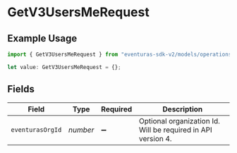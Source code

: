 # GetV3UsersMeRequest

## Example Usage

```typescript
import { GetV3UsersMeRequest } from "eventuras-sdk-v2/models/operations";

let value: GetV3UsersMeRequest = {};
```

## Fields

| Field                                                        | Type                                                         | Required                                                     | Description                                                  |
| ------------------------------------------------------------ | ------------------------------------------------------------ | ------------------------------------------------------------ | ------------------------------------------------------------ |
| `eventurasOrgId`                                             | *number*                                                     | :heavy_minus_sign:                                           | Optional organization Id. Will be required in API version 4. |